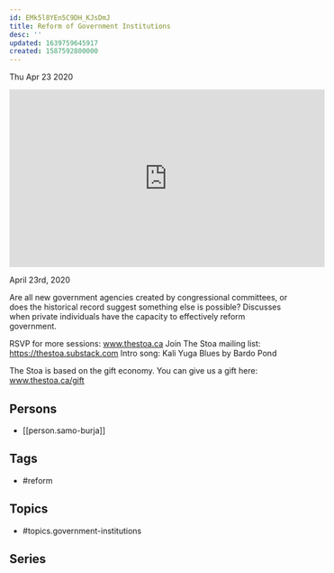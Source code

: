 ```yaml
---
id: EMk5l8YEn5C9DH_KJsDmJ
title: Reform of Government Institutions
desc: ''
updated: 1639759645917
created: 1587592800000
---
```





Thu Apr 23 2020

<iframe width="560" height="315" src="https://www.youtube.com/embed/4Ccm8rFbIfg" title="Reform of Government Institutions w/ Samo Burja" frameborder="0" allow="accelerometer; autoplay; clipboard-write; encrypted-media; gyroscope; picture-in-picture" allowfullscreen ></iframe>

April 23rd, 2020

Are all new government agencies created by congressional committees, or does the historical record suggest something else is possible? Discusses when private individuals have the capacity to effectively reform government.

RSVP for more sessions: www.thestoa.ca
Join The Stoa mailing list: https://thestoa.substack.com
Intro song: Kali Yuga Blues by Bardo Pond

The Stoa is based on the gift economy. You can give us a gift here: www.thestoa.ca/gift

## Persons

- [[person.samo-burja]]

## Tags

- #reform

## Topics

- #topics.government-institutions

## Series



